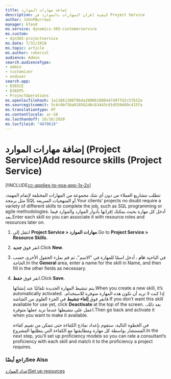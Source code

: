```yaml
---
title: إضافة مهارات الموارد
description: كيفية إقران المهارات بالموارد في Project Service
author: JohnPBurrows
manager: kfend
ms.service: dynamics-365-customerservice
ms.custom:
- dyn365-projectservice
ms.date: 7/31/2018
ms.topic: article
ms.author: ruhercul
audience: Admin
search.audienceType:
- admin
- customizer
- enduser
search.app:
- D365CE
- D365PS
- ProjectOperations
ms.openlocfilehash: 1a11861308f9bda200061880447497fd2c57b32e
ms.sourcegitcommit: 5c4c9bf3ba018562d6cb3443c01d550489c415fa
ms.translationtype: HT
ms.contentlocale: ar-SA
ms.lasthandoff: 10/16/2020
ms.locfileid: "4070618"
---
```

# <a name="add-resource-skills-project-service"></a><span data-ttu-id="80a7c-103">إضافة مهارات الموارد (Project Service)</span><span class="sxs-lookup"><span data-stu-id="80a7c-103">Add resource skills (Project Service)</span></span>

[!INCLUDE[cc-applies-to-psa-app-1x-2x](../includes/cc-applies-to-psa-app-1x-2x.md)]

<span data-ttu-id="80a7c-104">تتطلب مشاريع العملاء من دون أي شك مجموعة من المهارات المختلفة لإتمام المهمة، مثل برمجة SQL أو المنهجيات السريعة.</span><span class="sxs-lookup"><span data-stu-id="80a7c-104">Your clients’ projects no doubt require a variety of different skills to complete the job, such as SQL programming or agile methodologies.</span></span> <span data-ttu-id="80a7c-105">أدخل كل مهارة بحيث يمكنك إقرانها بأدوار الموارد والموارد فيما بعد.</span><span class="sxs-lookup"><span data-stu-id="80a7c-105">Enter each skill so you can associate it with resource roles and resources later on.</span></span>  
  
1. <span data-ttu-id="80a7c-106">انتقل إلى **Project Service > مهارات الموارد‬**.</span><span class="sxs-lookup"><span data-stu-id="80a7c-106">Go to **Project Service > Resource Skills**.</span></span>  
  
2. <span data-ttu-id="80a7c-107">انقر فوق **جديد**.</span><span class="sxs-lookup"><span data-stu-id="80a7c-107">Click **New**.</span></span>  
  
3. <span data-ttu-id="80a7c-108">في الناحية **عام** ، أدخل اسمًا للمهارة في "الاسم"، ثم قم بملء الحقول الأخرى حسب الحاجة.</span><span class="sxs-lookup"><span data-stu-id="80a7c-108">In the **General** area, enter a name for the skill in Name, and then fill in the other fields as necessary.</span></span>  
  
4. <span data-ttu-id="80a7c-109">انقر فوق **حفظ**.</span><span class="sxs-lookup"><span data-stu-id="80a7c-109">Click **Save**.</span></span>  
  
   <span data-ttu-id="80a7c-110">يتم تنشيط المهارة الجديدة تلقائيًا عند إنشائها.</span><span class="sxs-lookup"><span data-stu-id="80a7c-110">When you create a new skill, it’s automatically activated.</span></span> <span data-ttu-id="80a7c-111">إذا كنت لا تريد أن تكون هذه المهارة متوفرة للاستخدام، فانقر فوق **إلغاء تنشيط** في الجزء العلوي من الشاشة.</span><span class="sxs-lookup"><span data-stu-id="80a7c-111">If you don’t want this skill available for use yet, click **Deactivate** at the top of the screen.</span></span> <span data-ttu-id="80a7c-112">بعد ذلك، اعمل على تنشيطها عندما تريد جعلها متوفرة.</span><span class="sxs-lookup"><span data-stu-id="80a7c-112">Then go back and activate it when you want to make it available.</span></span>  
  
   <span data-ttu-id="80a7c-113">في الخطوة التالية، ستقوم بإعداد نماذج الكفاءة حتى تتمكن من تقييم كفاءة المستشار بواسطة كل مهارة ومطابقتها مع الكفاءة التي يتطلبها المشروع.</span><span class="sxs-lookup"><span data-stu-id="80a7c-113">In the next step, you’ll set up proficiency models so you can rate a consultant’s proficiency with each skill and match it to the proficiency a project requires.</span></span>  
  
### <a name="see-also"></a><span data-ttu-id="80a7c-114">راجع أيضًا</span><span class="sxs-lookup"><span data-stu-id="80a7c-114">See Also</span></span>  
 [<span data-ttu-id="80a7c-115">إعداد الموارد</span><span class="sxs-lookup"><span data-stu-id="80a7c-115">Set up resources</span></span>](../psa/set-up-resources.md)
